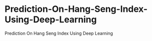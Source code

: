 # Prediction-On-Hang-Seng-Index-Using-Deep-Learning
Prediction On Hang Seng Index Using Deep Learning
